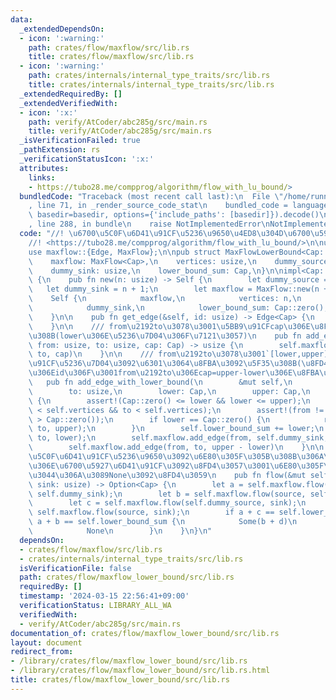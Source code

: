```yaml
---
data:
  _extendedDependsOn:
  - icon: ':warning:'
    path: crates/flow/maxflow/src/lib.rs
    title: crates/flow/maxflow/src/lib.rs
  - icon: ':warning:'
    path: crates/internals/internal_type_traits/src/lib.rs
    title: crates/internals/internal_type_traits/src/lib.rs
  _extendedRequiredBy: []
  _extendedVerifiedWith:
  - icon: ':x:'
    path: verify/AtCoder/abc285g/src/main.rs
    title: verify/AtCoder/abc285g/src/main.rs
  _isVerificationFailed: true
  _pathExtension: rs
  _verificationStatusIcon: ':x:'
  attributes:
    links:
    - https://tubo28.me/compprog/algorithm/flow_with_lu_bound/>
  bundledCode: "Traceback (most recent call last):\n  File \"/home/runner/.local/lib/python3.10/site-packages/onlinejudge_verify/documentation/build.py\"\
    , line 71, in _render_source_code_stat\n    bundled_code = language.bundle(stat.path,\
    \ basedir=basedir, options={'include_paths': [basedir]}).decode()\n  File \"/home/runner/.local/lib/python3.10/site-packages/onlinejudge_verify/languages/rust.py\"\
    , line 288, in bundle\n    raise NotImplementedError\nNotImplementedError\n"
  code: "//! \u6700\u5C0F\u6D41\u91CF\u5236\u9650\u4ED8\u304D\u6700\u5927\u6D41  \n\
    //! <https://tubo28.me/compprog/algorithm/flow_with_lu_bound/>\n\nuse internal_type_traits::Integral;\n\
    use maxflow::{Edge, MaxFlow};\n\npub struct MaxFlowLowerBound<Cap: Integral> {\n\
    \    maxflow: MaxFlow<Cap>,\n    vertices: usize,\n    dummy_source: usize,\n\
    \    dummy_sink: usize,\n    lower_bound_sum: Cap,\n}\n\nimpl<Cap: Integral> MaxFlowLowerBound<Cap>\
    \ {\n    pub fn new(n: usize) -> Self {\n        let dummy_source = n;\n     \
    \   let dummy_sink = n + 1;\n        let maxflow = MaxFlow::new(n + 2);\n    \
    \    Self {\n            maxflow,\n            vertices: n,\n            dummy_source,\n\
    \            dummy_sink,\n            lower_bound_sum: Cap::zero(),\n        }\n\
    \    }\n\n    pub fn get_edge(&self, id: usize) -> Edge<Cap> {\n        self.maxflow.get_edge(id)\n\
    \    }\n\n    /// from\u2192to\u3078\u3001\u5BB9\u91CFcap\u306E\u8FBA\u3092\u5F35\
    \u308B(lower\u306E\u5236\u7D04\u306F\u7121\u3057)\n    pub fn add_edge(&mut self,\
    \ from: usize, to: usize, cap: Cap) -> usize {\n        self.maxflow.add_edge(from,\
    \ to, cap)\n    }\n\n    /// from\u2192to\u3078\u3001`[lower,upper]`\u306E\u6D41\
    \u91CF\u5236\u7D04\u3092\u6301\u3064\u8FBA\u3092\u5F35\u308B(\u8FD4\u3059\u8FBA\
    \u306Eid\u306F\u3001from\u2192to\u306Ecap=upper-lower\u306E\u8FBA\u306Eid)\n \
    \   pub fn add_edge_with_lower_bound(\n        &mut self,\n        from: usize,\n\
    \        to: usize,\n        lower: Cap,\n        upper: Cap,\n    ) -> usize\
    \ {\n        assert!(Cap::zero() <= lower && lower <= upper);\n        assert!(from\
    \ < self.vertices && to < self.vertices);\n        assert!(from != to && upper\
    \ > Cap::zero());\n        if lower == Cap::zero() {\n            return self.maxflow.add_edge(from,\
    \ to, upper);\n        }\n        self.lower_bound_sum += lower;\n        self.maxflow.add_edge(self.dummy_source,\
    \ to, lower);\n        self.maxflow.add_edge(from, self.dummy_sink, lower);\n\
    \        self.maxflow.add_edge(from, to, upper - lower)\n    }\n\n    /// \u6700\
    \u5C0F\u6D41\u91CF\u5236\u9650\u3092\u6E80\u305F\u305B\u308B\u306A\u3089\u305D\
    \u306E\u6700\u5927\u6D41\u91CF\u3092\u8FD4\u3057\u3001\u6E80\u305F\u305B\u306A\
    \u3044\u306A\u3089None\u3092\u8FD4\u3059\n    pub fn flow(&mut self, source: usize,\
    \ sink: usize) -> Option<Cap> {\n        let a = self.maxflow.flow(self.dummy_source,\
    \ self.dummy_sink);\n        let b = self.maxflow.flow(source, self.dummy_sink);\n\
    \        let c = self.maxflow.flow(self.dummy_source, sink);\n        let d =\
    \ self.maxflow.flow(source, sink);\n        if a + c == self.lower_bound_sum &&\
    \ a + b == self.lower_bound_sum {\n            Some(b + d)\n        } else {\n\
    \            None\n        }\n    }\n}\n"
  dependsOn:
  - crates/flow/maxflow/src/lib.rs
  - crates/internals/internal_type_traits/src/lib.rs
  isVerificationFile: false
  path: crates/flow/maxflow_lower_bound/src/lib.rs
  requiredBy: []
  timestamp: '2024-03-15 22:56:41+09:00'
  verificationStatus: LIBRARY_ALL_WA
  verifiedWith:
  - verify/AtCoder/abc285g/src/main.rs
documentation_of: crates/flow/maxflow_lower_bound/src/lib.rs
layout: document
redirect_from:
- /library/crates/flow/maxflow_lower_bound/src/lib.rs
- /library/crates/flow/maxflow_lower_bound/src/lib.rs.html
title: crates/flow/maxflow_lower_bound/src/lib.rs
---
```


